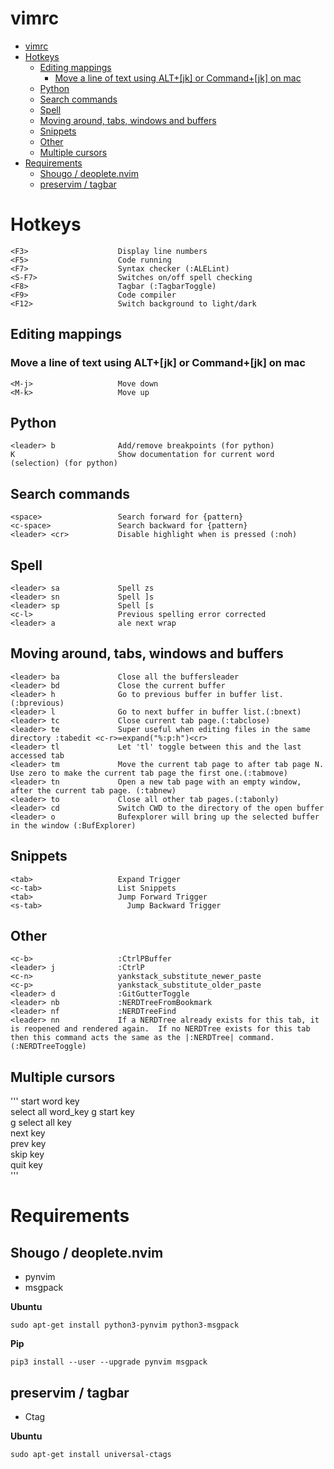 # vimrc
- [vimrc](#vimrc)
- [Hotkeys](#hotkeys)
  - [Editing mappings](#editing-mappings)
    - [Move a line of text using ALT+[jk] or Command+[jk] on mac](#move-a-line-of-text-using-altjk-or-commandjk-on-mac)
  - [Python](#python)
  - [Search commands](#search-commands)
  - [Spell](#spell)
  - [Moving around, tabs, windows and buffers](#moving-around-tabs-windows-and-buffers)
  - [Snippets](#snippets)
  - [Other](#other)
  - [Multiple cursors](#multiple-cursors)
- [Requirements](#requirements)
  - [Shougo / deoplete.nvim](#shougo--deopletenvim)
  - [preservim / tagbar](#preservim--tagbar)
# Hotkeys
```
<F3>                    Display line numbers
<F5>                    Code running
<F7>                    Syntax checker (:ALELint)
<S-F7>                  Switches on/off spell checking
<F8>                    Tagbar (:TagbarToggle)
<F9>                    Code compiler 
<F12>                   Switch background to light/dark
```
## Editing mappings
### Move a line of text using ALT+[jk] or Command+[jk] on mac
```
<M-j>                   Move down
<M-k>                   Move up
```
## Python
```
<leader> b              Add/remove breakpoints (for python)
K                       Show documentation for current word (selection) (for python)
```
## Search commands
```
<space>                 Search forward for {pattern}
<c-space>               Search backward for {pattern}
<leader> <cr>           Disable highlight when is pressed (:noh)
```
## Spell
```
<leader> sa             Spell zs
<leader> sn             Spell ]s
<leader> sp             Spell [s
<c-l>                   Previous spelling error corrected
<leader> a              ale next wrap
```
## Moving around, tabs, windows and buffers
```
<leader> ba             Close all the buffersleader
<leader> bd             Close the current buffer
<leader> h              Go to previous buffer in buffer list.(:bprevious)
<leader> l              Go to next buffer in buffer list.(:bnext)
<leader> tc             Close current tab page.(:tabclose)
<leader> te             Super useful when editing files in the same directory :tabedit <c-r>=expand("%:p:h")<cr>
<leader> tl             Let 'tl' toggle between this and the last accessed tab
<leader> tm             Move the current tab page to after tab page N.  Use zero to make the current tab page the first one.(:tabmove)
<leader> tn             Open a new tab page with an empty window, after the current tab page. (:tabnew)
<leader> to             Close all other tab pages.(:tabonly)
<leader> cd             Switch CWD to the directory of the open buffer
<leader> o              Bufexplorer will bring up the selected buffer in the window (:BufExplorer)
```
## Snippets 
```
<tab>                   Expand Trigger   
<c-tab>                 List Snippets
<tab>                   Jump Forward Trigger
<s-tab>                   Jump Backward Trigger 
```
## Other
```
<c-b>                   :CtrlPBuffer
<leader> j              :CtrlP
<c-n>                   yankstack_substitute_newer_paste
<c-p>                   yankstack_substitute_older_paste
<leader> d              :GitGutterToggle
<leader> nb             :NERDTreeFromBookmark
<leader> nf             :NERDTreeFind
<leader> nn             If a NERDTree already exists for this tab, it is reopened and rendered again.  If no NERDTree exists for this tab then this command acts the same as the |:NERDTree| command. (:NERDTreeToggle)
```
## Multiple cursors
'''
<C-s>                   start word key      
<A-s>                   select all word_key 
g<C-s>                  start key           
g<A-s>                  select all key      
<C-s>                   next key            
<C-a>                   prev key            
<C-x>                   skip key            
<Esc>                   quit key            
'''

# Requirements
##  Shougo / deoplete.nvim 
- pynvim
- msgpack

**Ubuntu**
```
sudo apt-get install python3-pynvim python3-msgpack
```

**Pip**
```
pip3 install --user --upgrade pynvim msgpack
```

##  preservim / tagbar
- Ctag

**Ubuntu**
```
sudo apt-get install universal-ctags
```  
